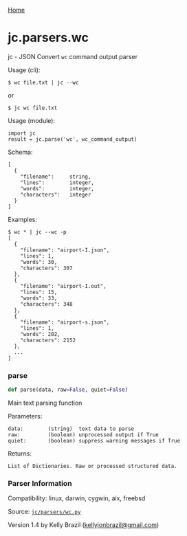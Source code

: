 [Home](https://kellyjonbrazil.github.io/jc/)
<a id="jc.parsers.wc"></a>

# jc.parsers.wc

jc - JSON Convert `wc` command output parser

Usage (cli):

    $ wc file.txt | jc --wc

or

    $ jc wc file.txt

Usage (module):

    import jc
    result = jc.parse('wc', wc_command_output)

Schema:

    [
      {
        "filename":     string,
        "lines":        integer,
        "words":        integer,
        "characters":   integer
      }
    ]

Examples:

    $ wc * | jc --wc -p
    [
      {
        "filename": "airport-I.json",
        "lines": 1,
        "words": 30,
        "characters": 307
      },
      {
        "filename": "airport-I.out",
        "lines": 15,
        "words": 33,
        "characters": 348
      },
      {
        "filename": "airport-s.json",
        "lines": 1,
        "words": 202,
        "characters": 2152
      },
      ...
    ]

<a id="jc.parsers.wc.parse"></a>

### parse

```python
def parse(data, raw=False, quiet=False)
```

Main text parsing function

Parameters:

    data:        (string)  text data to parse
    raw:         (boolean) unprocessed output if True
    quiet:       (boolean) suppress warning messages if True

Returns:

    List of Dictionaries. Raw or processed structured data.

### Parser Information
Compatibility:  linux, darwin, cygwin, aix, freebsd

Source: [`jc/parsers/wc.py`](https://github.com/kellyjonbrazil/jc/blob/master/jc/parsers/wc.py)

Version 1.4 by Kelly Brazil (kellyjonbrazil@gmail.com)
